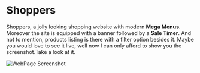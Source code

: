 # Shoppers
Shoppers, a jolly looking shopping website with modern **Mega Menus**. Moreover the site is equipped with a banner followed by a **Sale Timer**. And not to mention, products listing is there with a filter option besides it. Maybe you would love to see it live, well now I can only afford to show you the screenshot.Take a look at it.


![WebPage Screenshot](thumbnails/front-view.PNG)
